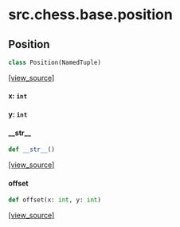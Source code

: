 <a id="src.chess.base.position"></a>

# src.chess.base.position

<a id="src.chess.base.position.Position"></a>

## Position

```python
class Position(NamedTuple)
```

[[view_source]](https://github.com/WolfDWyc/ChessMaker/blob/fa904e10464b6e4f95136eb8c6d988f269e3f1a5/src\chess\base\position.py#L4)

<a id="src.chess.base.position.Position.x"></a>

#### x: `int`

<a id="src.chess.base.position.Position.y"></a>

#### y: `int`

<a id="src.chess.base.position.Position.__str__"></a>

#### \_\_str\_\_

```python
def __str__()
```

[[view_source]](https://github.com/WolfDWyc/ChessMaker/blob/fa904e10464b6e4f95136eb8c6d988f269e3f1a5/src\chess\base\position.py#L8)

<a id="src.chess.base.position.Position.offset"></a>

#### offset

```python
def offset(x: int, y: int)
```

[[view_source]](https://github.com/WolfDWyc/ChessMaker/blob/fa904e10464b6e4f95136eb8c6d988f269e3f1a5/src\chess\base\position.py#L11)

